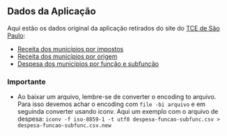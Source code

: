 Dados da Aplicação
--
Aqui estão os dados original da aplicação retirados do site do [TCE de São Paulo](http://transparencia.tce.sp.gov.br/):	
* [Receita dos municípios por impostos](http://transparencia.tce.sp.gov.br/receitas-resultantes-impostos)* [Receita dos municípios por origem](http://transparencia.tce.sp.gov.br/receitas-resultantes-impostos)* [Despesa dos municípios por função e subfunção](http://transparencia.tce.sp.gov.br/analises/despesa-funcao-subfuncao)

### Importante

* Ao baixar um arquivo, lembre-se de converter o encoding to arquivo. Para isso devemos achar o encoding com `file -bi arquivo` e em seguinda converter usando iconv. Aqui um exemplo com o arquivo de despesa: `iconv -f iso-8859-1 -t utf8 despesa-funcao-subfunc.csv > despesa-funcao-subfunc.csv.new`
